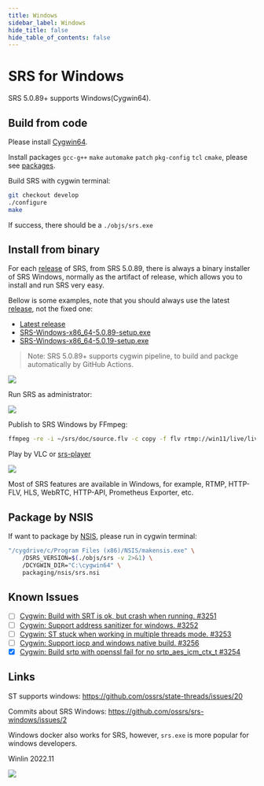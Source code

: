 ```yaml
---
title: Windows
sidebar_label: Windows
hide_title: false
hide_table_of_contents: false
---
```


# SRS for Windows

SRS 5.0.89+ supports Windows(Cygwin64).

## Build from code

Please install [Cygwin64](https://cygwin.com/install.html).

Install packages `gcc-g++` `make` `automake` `patch` `pkg-config` `tcl` `cmake`, please see [packages](https://github.com/cygwin/cygwin-install-action#parameters).

Build SRS with cygwin terminal:

```bash
git checkout develop
./configure
make
```

If success, there should be a `./objs/srs.exe`

## Install from binary

For each [release](https://github.com/ossrs/srs/releases) of SRS, from SRS 5.0.89, there is always a binary installer of SRS Windows, normally as the artifact of release, which allows you to install and run SRS very easy.

Bellow is some examples, note that you should always use the latest [release](https://github.com/ossrs/srs/releases), not the fixed one:

* [Latest release](https://github.com/ossrs/srs/releases)
* [SRS-Windows-x86_64-5.0.89-setup.exe](https://github.com/ossrs/srs/releases/tag/v5.0.89)
* [SRS-Windows-x86_64-5.0.19-setup.exe](https://github.com/ossrs/srs/releases/tag/v5.0.19)

> Note: SRS 5.0.89+ supports cygwin pipeline, to build and packge automatically by GitHub Actions.

![](/img/windows-2022-11-20-001.png)

Run SRS as administrator:

![](/img/windows-2022-11-20-002.png)

Publish to SRS Windows by FFmpeg:

```bash
ffmpeg -re -i ~/srs/doc/source.flv -c copy -f flv rtmp://win11/live/livestream
```

Play by VLC or [srs-player](http://win11:8080/)

![](/img/windows-2022-11-20-003.png)

Most of SRS features are available in Windows, for example, RTMP, HTTP-FLV, HLS, WebRTC, HTTP-API, Prometheus Exporter, etc.

## Package by NSIS

If want to package by [NSIS](https://nsis.sourceforge.io/Download), please run in cygwin terminal:

```bash
"/cygdrive/c/Program Files (x86)/NSIS/makensis.exe" \
    /DSRS_VERSION=$(./objs/srs -v 2>&1) \
    /DCYGWIN_DIR="C:\cygwin64" \
    packaging/nsis/srs.nsi
```

## Known Issues

- [ ] [Cygwin: Build with SRT is ok, but crash when running. #3251](https://github.com/ossrs/srs/issues/3251)
- [ ] [Cygwin: Support address sanitizer for windows. #3252](https://github.com/ossrs/srs/issues/3252)
- [ ] [Cygwin: ST stuck when working in multiple threads mode. #3253](https://github.com/ossrs/srs/issues/3253)
- [ ] [Cygwin: Support iocp and windows native build. #3256](https://github.com/ossrs/srs/issues/3256)
- [x] [Cygwin: Build srtp with openssl fail for no srtp_aes_icm_ctx_t #3254](https://github.com/ossrs/srs/issues/3254)

## Links

ST supports windows: https://github.com/ossrs/state-threads/issues/20

Commits about SRS Windows: https://github.com/ossrs/srs-windows/issues/2

Windows docker also works for SRS, however, `srs.exe` is more popular for windows developers.

Winlin 2022.11

![](https://ossrs.net/gif/v1/sls.gif?site=ossrs.io&path=/lts/doc/en/v5/windows)


